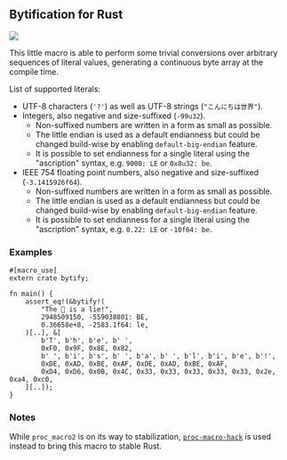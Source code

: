 ## Bytification for Rust
[![](https://travis-ci.org/mahou-shoujo/bytify-rs.svg)](https://travis-ci.org/mahou-shoujo/bytify-rs)

This little macro is able to perform some trivial conversions over arbitrary sequences of literal values, generating a continuous byte array at the compile time.

List of supported literals:

* UTF-8 characters (`'?'`) as well as UTF-8 strings (`"こんにちは世界"`).
* Integers, also negative and size-suffixed (`-99u32`).
    * Non-suffixed numbers are written in a form as small as possible.
    * The little endian is used as a default endianness but could be changed build-wise by enabling `default-big-endian` feature.
    * It is possible to set endianness for a single literal using the "ascription" syntax, e.g. `9000: LE` or `0x8u32: be`.
* IEEE 754 floating point numbers, also negative and size-suffixed (`-3.1415926f64`).
    * Non-suffixed numbers are written in a form as small as possible.
    * The little endian is used as a default endianness but could be changed build-wise by enabling `default-big-endian` feature.
    * It is possible to set endianness for a single literal using the "ascription" syntax, e.g. `0.22: LE` or `-10f64: be`.

### Examples

```
#[macro_use]
extern crate bytify;

fn main() {
    assert_eq!(&bytify!(
        "The 🎂 is a lie!",
        2948509150, -559038801: BE,
        0.36658e+8, -2583.1f64: le,
    )[..], &[
        b'T', b'h', b'e', b' ',
        0xF0, 0x9F, 0x8E, 0x82,
        b' ', b'i', b's', b' ', b'a', b' ', b'l', b'i', b'e', b'!',
        0xDE, 0xAD, 0xBE, 0xAF, 0xDE, 0xAD, 0xBE, 0xAF,
        0xD4, 0xD6, 0x0B, 0x4C, 0x33, 0x33, 0x33, 0x33, 0x33, 0x2e, 0xa4, 0xc0,
    ][..]);
}
```
### Notes

While `proc_macro2` is on its way to stabilization, [`proc-macro-hack`](https://crates.io/crates/proc-macro-hack) is used instead to bring this macro to stable Rust. 
